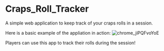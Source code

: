 # Craps_Roll_Tracker
 A simple web application to keep track of your craps rolls in a session.

Here is a basic example of the appliation in action:
![chrome_jiPQFvoYoE](https://github.com/JustJakee/Craps_Roll_Tracker/assets/45543899/cb4647e6-27cc-4056-a0b2-b7fb7af71755)

Players can use this app to track their rolls during the session!
